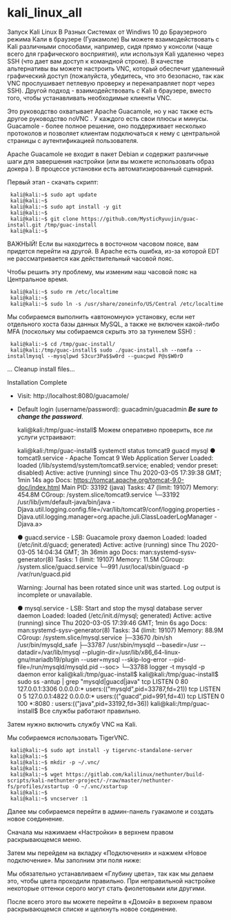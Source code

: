 # kali_linux_all
Запуск Kali Linux В Разных Системах от Windiws 10 до Браузерного режима
Кали в браузере (Гуакамоле)
Вы можете взаимодействовать с Kali различными способами, например, сидя прямо у консоли (чаще всего для графического восприятия), или используя Kali удаленно через SSH (что дает вам доступ к командной строке). В качестве альтернативы вы можете настроить VNC, который обеспечит удаленный графический доступ (пожалуйста, убедитесь, что это безопасно, так как VNC прослушивает петлевую проверку и перенаправляет порт через SSH). Другой подход - взаимодействовать с Kali в браузере, вместо того, чтобы устанавливать необходимые клиенты VNC.

Это руководство охватывает Apache Guacamole, но у нас также есть другое руководство noVNC . У каждого есть свои плюсы и минусы. Guacamole - более полное решение, оно поддерживает несколько протоколов и позволяет клиентам подключаться к нему с центральной страницы с аутентификацией пользователя.

Apache Guacamole не входит в пакет Debian и содержит различные шаги для завершения настройки (или вы можете использовать образ докера ). В процессе установки есть автоматизированный сценарий.

Первый этап - скачать скрипт:

     kali@kali:~$ sudo apt update
     kali@kali:~$
     kali@kali:~$ sudo apt install -y git
     kali@kali:~$
     kali@kali:~$ git clone https://github.com/MysticRyuujin/guac-install.git /tmp/guac-install
     kali@kali:~$
     
ВАЖНЫЙ! Если вы находитесь в восточном часовом поясе, вам придется перейти на другой. В Apache есть ошибка, из-за которой EDT не рассматривается как действительный часовой пояс.

Чтобы решить эту проблему, мы изменим наш часовой пояс на Центральное время.

     kali@kali:~$ sudo rm /etc/localtime
     kali@kali:~$
     kali@kali:~$ sudo ln -s /usr/share/zoneinfo/US/Central /etc/localtime
Мы собираемся выполнить «автономную» установку, если нет отдельного хоста базы данных MySQL, а также не включен какой-либо MFA (поскольку мы собираемся скрыть это за туннелем SSH) :

     kali@kali:~$ cd /tmp/guac-install/
     kali@kali:/tmp/guac-install$ sudo ./guac-install.sh --nomfa --installmysql --mysqlpwd S3cur3Pa$$w0rd --guacpwd P@s$W0rD
...
Cleanup install files...

Installation Complete
- Visit: http://localhost:8080/guacamole/
- Default login (username/password): guacadmin/guacadmin
***Be sure to change the password***.

     kali@kali:/tmp/guac-install$
Можем оперативно проверить, все ли услуги устраивают:

     kali@kali:/tmp/guac-install$ systemctl status tomcat9 guacd mysql
     ● tomcat9.service - Apache Tomcat 9 Web Application Server
          Loaded: loaded (/lib/systemd/system/tomcat9.service; enabled; vendor preset: disabled)
          Active: active (running) since Thu 2020-03-05 17:39:38 GMT; 1min 14s ago
            Docs: https://tomcat.apache.org/tomcat-9.0-doc/index.html
        Main PID: 33192 (java)
           Tasks: 47 (limit: 19107)
          Memory: 454.8M
          CGroup: /system.slice/tomcat9.service
                  └─33192 /usr/lib/jvm/default-java/bin/java -Djava.util.logging.config.file=/var/lib/tomcat9/conf/logging.properties -Djava.util.logging.manager=org.apache.juli.ClassLoaderLogManager -Djava.a>

     ● guacd.service - LSB: Guacamole proxy daemon
          Loaded: loaded (/etc/init.d/guacd; generated)
          Active: active (running) since Thu 2020-03-05 14:04:34 GMT; 3h 36min ago
            Docs: man:systemd-sysv-generator(8)
           Tasks: 1 (limit: 19107)
          Memory: 11.5M
          CGroup: /system.slice/guacd.service
                  └─991 /usr/local/sbin/guacd -p /var/run/guacd.pid

     Warning: Journal has been rotated since unit was started. Log output is incomplete or unavailable.

     ● mysql.service - LSB: Start and stop the mysql database server daemon
          Loaded: loaded (/etc/init.d/mysql; generated)
          Active: active (running) since Thu 2020-03-05 17:39:46 GMT; 1min 6s ago
            Docs: man:systemd-sysv-generator(8)
           Tasks: 34 (limit: 19107)
          Memory: 88.9M
          CGroup: /system.slice/mysql.service
                  ├─33670 /bin/sh /usr/bin/mysqld_safe
                  ├─33787 /usr/sbin/mysqld --basedir=/usr --datadir=/var/lib/mysql --plugin-dir=/usr/lib/x86_64-linux-gnu/mariadb19/plugin --user=mysql --skip-log-error --pid-file=/run/mysqld/mysqld.pid --soc>
                  └─33788 logger -t mysqld -p daemon error
     kali@kali:/tmp/guac-install$
     kali@kali:/tmp/guac-install$ sudo ss -antup | grep "mysqld\|guacd\|java"
     tcp    LISTEN  0       80                 127.0.0.1:3306         0.0.0.0:*       users:(("mysqld",pid=33787,fd=21))
     tcp    LISTEN  0       5                  127.0.0.1:4822         0.0.0.0:*       users:(("guacd",pid=991,fd=4))
     tcp    LISTEN  0       100                        *:8080               *:*       users:(("java",pid=33192,fd=36))
     kali@kali:/tmp/guac-install$
Все службы работают правильно.

Затем нужно включить службу VNC на Kali.

Мы собираемся использовать TigerVNC.

     kali@kali:~$ sudo apt install -y tigervnc-standalone-server
     kali@kali:~$
     kali@kali:~$ mkdir -p ~/.vnc/
     kali@kali:~$
     kali@kali:~$ wget https://gitlab.com/kalilinux/nethunter/build-scripts/kali-nethunter-project/-/raw/master/nethunter-fs/profiles/xstartup -O ~/.vnc/xstartup
     kali@kali:~$
     kali@kali:~$ vncserver :1
Далее мы собираемся перейти в админ-панель гуакамоле и создать новое соединение.

Сначала мы нажимаем «Настройки» в верхнем правом раскрывающемся меню.



Затем мы перейдем на вкладку «Подключения» и нажмем «Новое подключение». Мы заполним эти поля ниже:



Мы обязательно устанавливаем «Глубину цвета», так как мы делаем это, чтобы цвета проходили правильно. При неправильной настройке некоторые оттенки серого могут стать фиолетовыми или другими.

После всего этого вы можете перейти в «Домой» в верхнем правом раскрывающемся списке и щелкнуть новое соединение.
